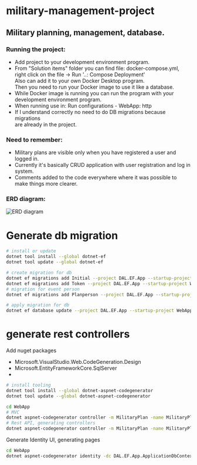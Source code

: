 # military-management-project

## Military planning, management, database.
### Running the project:
- Add project to your development environment program.
- From "Solution items" folder you can find file: docker-compose.yml, <br/>
  right click on the file -> Run '..: Compose Deployment' <br/>
  Also can add it to your own Docker Desktop program. <br/>
  Then you need to run your Docker image to use it like a database.
- While Docker image is running you can run the program with your <br/>
  development environment program.
- When running use in: Run configurations - WebApp: http
- If I understand correctly no need to do DB migrations because migrations <br/>
  are already in the project.

### Need to remember:
- Military plans are visible only when you have registered a user and logged in.
- Currently it's basically CRUD application with user registration and log in system.
- Comments added to the code everywhere where it was possible to make things more clearer.

### ERD diagram:
![ERD diagram](https://github.com/KrissuEST/military-management-project/assets/5465035/b1733e4f-8191-4526-9a1a-bd776b6985b5)

# Generate db migration

~~~bash
# install or update
dotnet tool install --global dotnet-ef
dotnet tool update --global dotnet-ef

# create migration for db
dotnet ef migrations add Initial --project DAL.EF.App --startup-project WebApp --context ApplicationDbContext 
dotnet ef migrations add Token --project DAL.EF.App --startup-project WebApp --context ApplicationDbContext 
# migration for event person
dotnet ef migrations add Planperson --project DAL.EF.App --startup-project WebApp --context ApplicationDbContextt

# apply migration for db
dotnet ef database update --project DAL.EF.App --startup-project WebApp --context ApplicationDbContext 
~~~


# generate rest controllers

Add nuget packages
- Microsoft.VisualStudio.Web.CodeGeneration.Design
- Microsoft.EntityFrameworkCore.SqlServer
-
~~~bash
# install tooling
dotnet tool install --global dotnet-aspnet-codegenerator
dotnet tool update --global dotnet-aspnet-codegenerator

cd WebApp
# MVC
dotnet aspnet-codegenerator controller -m MilitaryPlan -name MilitaryPlansController -outDir Controllers -dc ApplicationDbContext  -udl --referenceScriptLibraries -f
# Rest API, generating controllers
dotnet aspnet-codegenerator controller -m MilitaryPlan -name MilitaryPlansController -outDir ApiControllers -api -dc ApplicationDbContext  -udl -f
~~~


Generate Identity UI, generating pages

~~~bash
cd WebApp
dotnet aspnet-codegenerator identity -dc DAL.EF.App.ApplicationDbContext --userClass AppUser -f
~~~